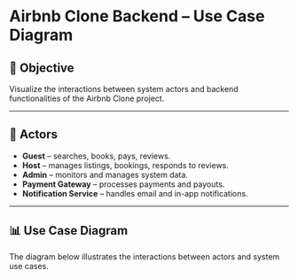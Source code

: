 # Airbnb Clone Backend – Use Case Diagram

## 🎯 Objective
Visualize the interactions between system actors and backend functionalities of the Airbnb Clone project.

---

## 👥 Actors
- **Guest** – searches, books, pays, reviews.  
- **Host** – manages listings, bookings, responds to reviews.  
- **Admin** – monitors and manages system data.  
- **Payment Gateway** – processes payments and payouts.  
- **Notification Service** – handles email and in-app notifications.  

---

## 📊 Use Case Diagram
The diagram below illustrates the interactions between actors and system use cases.

